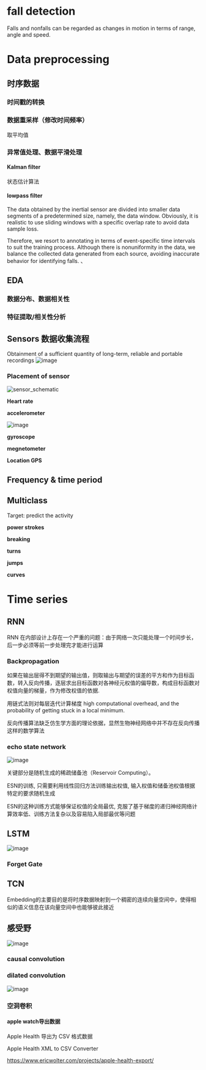 # fall detection
Falls and nonfalls can be regarded as changes in motion in terms of range, angle and speed.
# Data preprocessing
## 时序数据
### 时间戳的转换
### 数据重采样（修改时间频率）
取平均值
### 异常值处理、数据平滑处理
#### Kalman filter
状态估计算法
#### lowpass filter





The data obtained
by the inertial sensor are divided into smaller data segments of
a predetermined size, namely, the data window. Obviously, it is
realistic to use sliding windows with a specific overlap rate to
avoid data sample loss.

Therefore, we resort to annotating in terms of event-specific
time intervals to suit the training process. Although there is
nonuniformity in the data, we balance the collected data generated from each source, avoiding inaccurate behavior for identifying falls. 、

## EDA
### 数据分布、数据相关性

### 特征提取/相关性分析
## Sensors 数据收集流程
Obtainment of a sufficient quantity of long-term, reliable and portable recordings
![image](https://github.com/zhang-mickey/Skating-recognition-ML4QS/assets/145342600/4315d2f6-0a97-44c8-8aa2-d4f2a228b4bc)
### Placement of sensor
![sensor_schematic](https://github.com/zhang-mickey/Skating-recognition-ML4QS/assets/145342600/48eb9da2-876f-4f89-8c7a-5cd7ba1acd21)


**Heart rate**

**accelerometer**

![image](https://github.com/zhang-mickey/ML4QS/assets/145342600/8537a095-fa96-46c6-ba79-a7b9eefd7afa)

**gyroscope**

**megnetometer**

**Location GPS**

## Frequency & time period  

## Multiclass
Target: predict the activity

**power strokes**

**breaking**

**turns**

**jumps**

**curves**
# Time series
## RNN
RNN 在内部设计上存在一个严重的问题：由于网络一次只能处理一个时间步长，后一步必须等前一步处理完才能进行运算
### Backpropagation
如果在输出层得不到期望的输出值，则取输出与期望的误差的平方和作为目标函数，转入反向传播，逐层求出目标函数对各神经元权值的偏导数，构成目标函数对权值向量的梯量，作为修改权值的依据.

用链式法则对每层迭代计算梯度
high computational overhead, and the probability of getting stuck in a local minimum.

反向传播算法缺乏仿生学方面的理论依据，显然生物神经网络中并不存在反向传播这样的数学算法
### echo state network
![image](https://github.com/zhang-mickey/Skating-recognition-ML4QS/assets/145342600/2c3fad59-5949-4b2b-9454-74b8f383a410)

关键部分是随机生成的稀疏储备池（Reservoir Computing）。

ESN的训练, 只需要利用线性回归方法训练输出权值, 输入权值和储备池权值根据特定的要求随机生成

ESN的这种训练方式能够保证权值的全局最优, 克服了基于梯度的递归神经网络计算效率低、训练方法复杂以及容易陷入局部最优等问题
## LSTM
![image](https://github.com/zhang-mickey/Skating-recognition-ML4QS/assets/145342600/bd8bdcf2-39b1-45fa-ad5e-8b56f3cc9e3d)
### Forget Gate

## TCN
Embedding的主要目的是将时序数据映射到一个稠密的连续向量空间中，使得相似的语义信息在该向量空间中也能够彼此接近


## 感受野
![image](https://github.com/zhang-mickey/Skating-recognition-ML4QS/assets/145342600/6db030e7-6357-4ac0-81d5-43f49586bcc4)

### causal convolution

### dilated convolution
![image](https://github.com/zhang-mickey/Skating-recognition-ML4QS/assets/145342600/538dc45a-f540-47c7-b9f6-fcd721e0468d)

### 空洞卷积



#### apple watch导出数据
Apple Health 导出为 CSV 格式数据

Apple Health XML to CSV Converter

https://www.ericwolter.com/projects/apple-health-export/
